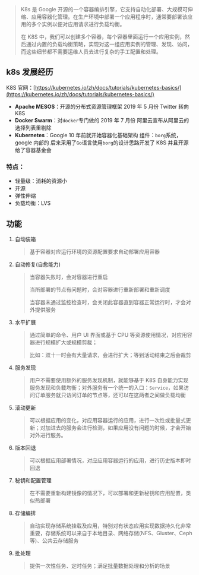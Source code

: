 > K8s 是 Google 开源的一个容器编排引擎，它支持自动化部署、大规模可伸缩、应用容器化管理。在生产环境中部署一个应用程序时，通常要部署该应用的多个实例以便对应用请求进行负载均衡。
>
> 在 K8S 中，我们可以创建多个容器，每个容器里面运行一个应用实例，然后通过内置的负载均衡策略，实现对这一组应用实例的管理、发现、访问，而这些细节都不需要运维人员去进行复杂的手工配置和处理。

<!--more-->

## k8s 发展经历

K8S 官网：[https://kubernetes.io/zh/docs/tutorials/kubernetes-basics/](https://kubernetes.io/zh/docs/tutorials/kubernetes-basics/)

-   **Apache MESOS**：开源的分布式资源管理框架 2019 年 5 月份 Twitter 转向 K8S
-   **Docker Swarm**：对`docker`专门做的 2019 年 7 月份 阿里云宣布从阿里云的选择列表里剔除
-   **Kubernetes**：Google 10 年前就开始容器化基础架构 组件：`borg`系统，google 内部的 后来采用了`Go`语言使用`borg`的设计思路开发了 K8S 并且开源给了容器基金会

### 特点：

-   轻量级：消耗的资源小
-   开源
-   弹性伸缩
-   负载均衡：LVS

## 功能

1.  自动装箱

    > 基于容器对应运行环境的资源配置要求自动部署应用容器

2.  自动修复(自愈能力)

    > 当容器失败时，会对容器进行重启
    >
    > 当所部署的节点有问题时，会对容器进行重新部署和重新调度
    >
    > 当容器未通过监控检查时，会关闭此容器直到容器正常运行时，才会对外提供服务

3.  水平扩展

    > 通过简单的命令、用户 UI 界面或基于 CPU 等资源使用情况，对应用容器进行规模扩大或规模剪裁；
    >
    > 比如：双十一时会有大量请求，会进行扩大；等到活动结束之后会裁剪

4.  服务发现

    > 用户不需要使用额外的服务发现机制，就能够基于 K8S 自身能力实现服务发现和负载均衡；对外服务有一个统一的入口：`Service`，如果访问订单服务就只访问订单的节点等，还可以在这两者之间做负载均衡

5.  滚动更新

    > 可以根据应用的变化，对应用容器运行的应用，进行一次性或批量式更新；对加进去的服务会进行检测，如果应用没有问题的时候，才会开始对外进行服务。

6.  版本回退

    > 可以根据应用部署情况，对应应用容器运行的应用，进行历史版本即时回退

7.  秘钥和配置管理

    > 在不需要重新构建镜像的情况下，可以部署和更新秘钥和应用配置，类似热部署

8.  存储编排

    > 自动实现存储系统挂载及应用，特别对有状态应用实现数据持久化非常重要，存储系统可以来自于本地目录、网络存储(NFS、Gluster、Ceph 等)、公共云存储服务

9.  批处理

    > 提供一次性任务、定时任务；满足批量数据处理和分析的场景
